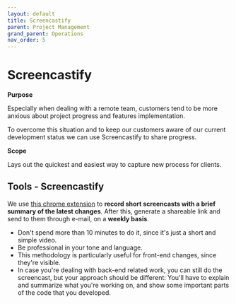 ```yaml
---
layout: default
title: Screencastify
parent: Project Management
grand_parent: Operations
nav_order: 5
---
```


# Screencastify

**Purpose**

Especially when dealing with a remote team, customers tend to be more anxious about project progress and features implementation. 

To overcome this situation and to keep our customers aware of our current development status we can use Screencastify to share progress.

**Scope**

Lays out the quickest and easiest way to capture new process for clients.

## Tools - Screencastify

We use [this chrome extension](https://www.screencastify.com/) to **record short screencasts with a brief summary of the latest changes**. After this, generate a shareable link and send to them through e-mail, on a **weekly basis**.

  - Don't spend more than 10 minutes to do it, since it's just a short and simple video.
  - Be professional in your tone and language.
  - This methodology is particularly useful for front-end changes, since they're visible.
  - In case you're dealing with back-end related work, you can still do the screencast, but your approach should be different: You'll have to explain and summarize what you're working on, and show some important parts of the code that you developed.
